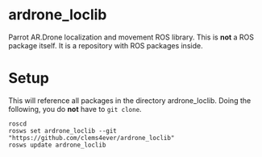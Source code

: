 ardrone_loclib
==============

Parrot AR.Drone localization and movement ROS library.
This is **not** a ROS package itself. It is a repository with ROS packages inside.

# Setup

This will reference all packages in the directory ardrone_loclib.
Doing the following, you do **not** have to `git clone`.
```
roscd
rosws set ardrone_loclib --git "https://github.com/clems4ever/ardrone_loclib"
rosws update ardrone_loclib
```
